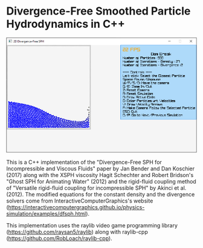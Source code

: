 # Divergence-Free Smoothed Particle Hydrodynamics in C++

![Screenshot of Dam Break](./DamBreakScreenshot.png "Screenshot of Dam Break")

This is a C++ implementation of the "Divergence-Free SPH for Incompressible and Viscous Fluids" paper by Jan Bender and Dan Koschier (2017) along with the XSPH viscosity Hagit Schechter and Robert Bridson's "Ghost SPH for Animating Water" (2012) and the rigid-fluid coupling method of "Versatile rigid-fluid coupling for incompressible SPH" by Akinci et al. (2012). The modified equations for the constant density and the divergence solvers come from InteractiveComputerGraphics's website (https://interactivecomputergraphics.github.io/physics-simulation/examples/dfsph.html).

This implementation uses the raylib video game programming library (https://github.com/raysan5/raylib) along with raylib-cpp (https://github.com/RobLoach/raylib-cpp).
